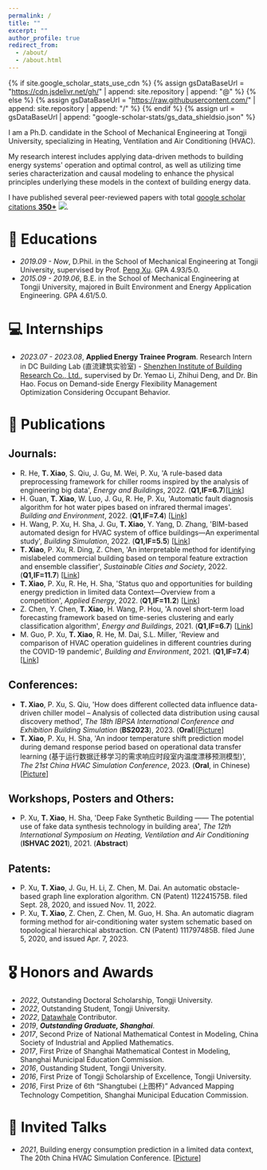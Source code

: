```yaml
---
permalink: /
title: ""
excerpt: ""
author_profile: true
redirect_from: 
  - /about/
  - /about.html
---
```


{% if site.google_scholar_stats_use_cdn %}
{% assign gsDataBaseUrl = "https://cdn.jsdelivr.net/gh/" | append: site.repository | append: "@" %}
{% else %}
{% assign gsDataBaseUrl = "https://raw.githubusercontent.com/" | append: site.repository | append: "/" %}
{% endif %}
{% assign url = gsDataBaseUrl | append: "google-scholar-stats/gs_data_shieldsio.json" %}

<span class='anchor' id='about-me'></span>

I am a Ph.D. candidate in the School of Mechanical Engineering at Tongji University, specializing in Heating, Ventilation and Air Conditioning (HVAC). 

My research interest includes applying data-driven methods to building energy systems' operation and optimal control, as well as utilizing time series characterization and causal modeling to enhance the physical principles underlying these models in the context of building energy data. 

I have published several peer-reviewed papers with total <a href='https://scholar.google.com/citations?user=UHHn4yEAAAAJ'>google scholar citations <strong><span id='total_cit'>350+</span></strong></a> <a href='https://scholar.google.com/citations?user=UHHn4yEAAAAJ'><img src="https://img.shields.io/endpoint?url={{ url | url_encode }}&logo=Google%20Scholar&labelColor=f6f6f6&color=9cf&style=flat&label=citations"></a>.

# 📖 Educations
- *2019.09 - Now*, D.Phil. in the School of Mechanical Engineering at Tongji University, supervised by Prof. [Peng Xu](https://a434.tongji.edu.cn/english/GROUP/Team_leader.htm). GPA 4.93/5.0.
- *2015.09 - 2019.06*, B.E. in the School of Mechanical Engineering at Tongji University, majored in Built Environment and Energy Application Engineering. GPA 4.61/5.0.

# 💻 Internships
- *2023.07 - 2023.08*, **Applied Energy Trainee Program**. Research Intern in DC Building Lab (直流建筑实验室) - [Shenzhen Institute of Building Research Co., Ltd.](https://szibr.com/en/), supervised by Dr. Yemao Li, Zhihui Deng, and Dr. Bin Hao. Focus on Demand-side Energy Flexibility Management Optimization Considering Occupant Behavior.

# 📝 Publications 

## Journals:

- R. He, **T. Xiao**, S. Qiu, J. Gu, M. Wei, P. Xu, 'A rule-based data preprocessing framework for chiller rooms inspired by the analysis of engineering big data', *Energy and Buildings*, 2022. (**Q1,IF=6.7**)[[Link](https://doi.org/10.1016/j.enbuild.2022.112372)]
- H. Guan, **T. Xiao**, W. Luo, J. Gu, R. He, P. Xu, 'Automatic fault diagnosis algorithm for hot water pipes based on infrared thermal images'. *Building and Environment*, 2022. (**Q1,IF=7.4**) [[Link](https://doi.org/10.1016/j.buildenv.2022.109111)]
- H. Wang, P. Xu, H. Sha, J. Gu, **T. Xiao**, Y. Yang, D. Zhang, 'BIM-based automated design for HVAC system of office buildings—An experimental study', *Building Simulation*, 2022. (**Q1,IF=5.5**) [[Link](https://doi.org/10.1007/s12273-021-0883-7)]
- **T. Xiao**, P. Xu, R. Ding, Z. Chen, 'An interpretable method for identifying mislabeled commercial building based on temporal feature extraction and ensemble classifier', *Sustainable Cities and Society*, 2022. (**Q1,IF=11.7**) [[Link](https://doi.org/10.1016/j.scs.2021.103635)]
- **T. Xiao**, P. Xu, R. He, H. Sha, 'Status quo and opportunities for building energy prediction in limited data Context—Overview from a competition', *Applied Energy*, 2022. (**Q1,IF=11.2**) [[Link](https://doi.org/10.1016/j.apenergy.2021.117829)]
- Z. Chen, Y. Chen, **T. Xiao**, H. Wang, P. Hou, 'A novel short-term load forecasting framework based on time-series clustering and early classification algorithm', *Energy and Buildings*, 2021. (**Q1,IF=6.7**) [[Link](https://doi.org/10.1016/j.enbuild.2021.111375)]
- M. Guo, P. Xu, **T. Xiao**, R. He, M. Dai, S.L. Miller, 'Review and comparison of HVAC operation guidelines in different countries during the COVID-19 pandemic', *Building and Environment*, 2021. (**Q1,IF=7.4**) [[Link](https://doi.org/10.1016/j.buildenv.2020.107368)]

## Conferences:

- **T. Xiao**, P. Xu, S. Qiu, 'How does different collected data influence data-driven chiller model – Analysis of collected data distribution using causal discovery method', *The 18th IBPSA International Conference and Exhibition Building Simulation* (**BS2023**), 2023. (**Oral**)[[Picture](https://sheltonxiao.github.io/images/files/BS2023.jpg)]
- **T. Xiao**, P. Xu, H. Sha, 'An indoor temperature shift prediction model during demand response period based on operational data transfer learning (基于运行数据迁移学习的需求响应时段室内温度漂移预测模型)', *The 21st China HVAC Simulation Conference*, 2023. (**Oral**, in Chinese)[[Picture](https://sheltonxiao.github.io/images/files/CHVACS2023.jpg)]

## Workshops, Posters and Others:
- P. Xu, **T. Xiao**, H. Sha, 'Deep Fake Synthetic Building —— The potential use of fake data synthesis technology in building area', *The 12th International Symposium on Heating, Ventilation and Air Conditioning* (**ISHVAC 2021**), 2021. (**Abstract**)

## Patents:
- P. Xu, **T. Xiao**, J. Gu, H. Li, Z. Chen, M. Dai. An automatic obstacle-based graph line exploration algorithm. CN (Patent) 112241575B. filed Sept. 28, 2020, and issued Nov. 11, 2022.
- P. Xu, **T. Xiao**, Z. Chen, Z. Chen, M. Guo, H. Sha. An automatic diagram forming method for air-conditioning water system schematic based on topological hierarchical abstraction. CN (Patent) 111797485B. filed June 5, 2020, and issued Apr. 7, 2023.

# 🎖 Honors and Awards
- *2022*, Outstanding Doctoral Scholarship, Tongji University.
- *2022*, Outstanding Student, Tongji University.
- *2022*, [Datawhale](https://github.com/datawhalechina) Contributor.
- *2019*, ***Outstanding Graduate, Shanghai***.
- *2017*, Second Prize of National Mathematical Contest in Modeling, China Society of Industrial and Applied Mathematics.
- *2017*, First Prize of Shanghai Mathematical Contest in Modeling, Shanghai Municipal Education Commission.
- *2016*, Oustanding Student, Tongji University.
- *2016*, First Prize of Tongji Scholarship of Excellence, Tongji University.
- *2016*, First Prize of 6th “Shangtubei (上图杯)” Advanced Mapping Technology Competition, Shanghai Municipal Education Commission.

# 💬 Invited Talks

- *2021*, Building energy consumption prediction in a limited data context, The 20th China HVAC Simulation Conference. [[Picture](https://sheltonxiao.github.io/images/files/CHVACS2021.jpg)]
